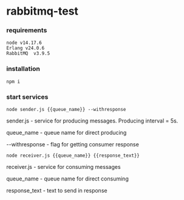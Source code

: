 # rabbitmq-test

### requirements 
```
node v14.17.6
Erlang v24.0.6
RabbitMQ  v3.9.5
```
### installation
```
npm i
```
### start services
```
node sender.js {{queue_name}} --withresponse
```
sender.js - service for producing messages. Producing interval = 5s.

queue_name - queue name for direct producing

--withresponse - flag for getting consumer response 
```
node receiver.js {{queue_name}} {{response_text}}
```
receiver.js - service for consuming messages

queue_name - queue name for direct consuming

response_text - text to send in response 

